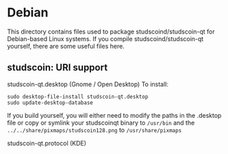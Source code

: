 
Debian
====================
This directory contains files used to package studscoind/studscoin-qt
for Debian-based Linux systems. If you compile studscoind/studscoin-qt yourself, there are some useful files here.

## studscoin: URI support ##


studscoin-qt.desktop  (Gnome / Open Desktop)
To install:

	sudo desktop-file-install studscoin-qt.desktop
	sudo update-desktop-database

If you build yourself, you will either need to modify the paths in
the .desktop file or copy or symlink your studscoinqt binary to `/usr/bin`
and the `../../share/pixmaps/studscoin128.png` to `/usr/share/pixmaps`

studscoin-qt.protocol (KDE)

